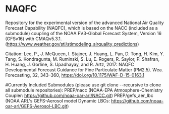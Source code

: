 # NAQFC
Repository for the experimental version of the advanced National Air Quality Forecast Capability (NAQFC), which is based on the NACC (included as a submodule) coupling of the NOAA FV3-Global Forecast System, Version 16 (GFSv16) with CMAQv5.3.1. 
(https://www.weather.gov/sti/stimodeling_airquality_predictions)

Citation:  Lee, P., J. McQueen, I. Stajner, J. Huang, L. Pan, D. Tong, H. Kim, Y. Tang, S. Kondragunta, M. Ruminski, S. Lu, E. Rogers, R. Saylor, P. Shafran, H. Huang, J. Gorline, S. Upadhayay, and R. Artz, 2017: NAQFC Developmental Forecast Guidance for Fine Particulate Matter (PM2.5). Wea. Forecasting, 32, 343–360, https://doi.org/10.1175/WAF-D-15-0163.1  

#Currently Included Submodules (please use git clone --recursive to clone all submodule repositories):
PREP/nacc  (NOAA-EPA Atmosphere-Chemistry Coupler:  https://github.com/noaa-oar-arl/NACC.git)
PREP/gefs_aer_lbc (NOAA ARL's GEFS-Aerosol model Dynamic LBCs:  https://github.com/noaa-oar-arl/GEFS-Aerosol-LBC.git)
